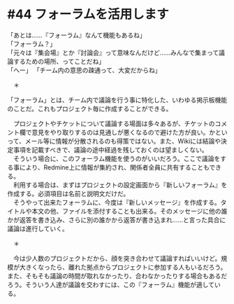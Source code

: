 # #44 フォーラムを活用します
「あとは……『フォーラム』なんて機能もあるね」  
「フォーラム？」  
「元々は『集会場』とか『討論会』って意味なんだけど……みんなで集まって議論するための場所、ってことだね」  
「へー」
「チーム内の意思の疎通って、大変だからね」

　＊

「フォーラム」とは、チーム内で議論を行う事に特化した、いわゆる掲示板機能のことだ。これもプロジェクト毎に作成することができる。

　プロジェクトやチケットについて議論する場面は多々あるが、チケットのコメント欄で意見をやり取りするのは見通しが悪くなるので避けた方が良い。かといって、メール等に情報が分散されるのも得策ではない。また、Wikiには結論や決定事項を記載すべきで、議論の途中経過を残しておくのは望ましくない。  
　そういう場合に、このフォーラム機能を使うのがいいだろう。ここで議論をする事により、Redmine上に情報が集約され、関係者全員に共有することもできる。  
　利用する場合は、まずはプロジェクトの設定画面から『新しいフォーラム』を作成する。必須項目は名前と説明文だけだ。  
　そうやって出来たフォーラムに、今度は『新しいメッセージ』を作成する。タイトルや本文の他、ファイルを添付することも出来る。そのメッセージに他の誰かが返答を書き込み、さらに別の誰かから返答が書き込まれ……と言った具合に議論は進行していく。

　＊

　今は少人数のプロジェクトだから、顔を突き合わせて議論すればいいけど。規模が大きくなったら、離れた拠点からプロジェクトに参加する人もいるだろう。また、そもそも議論の時間が取れなかったり、合わなかったりする場合もあるだろう。そういう人達が議論を交わすには、この『フォーラム』機能が適している。
